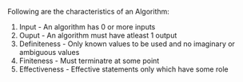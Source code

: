 Following are the characteristics of an Algorithm:
1. Input - An algorithm has 0 or more inputs
2. Ouput - An algorithm must have atleast 1 output
3. Definiteness - Only known values to be used and no imaginary or ambiguous values
4. Finiteness - Must terminatre at some point
5. Effectiveness - Effective statements only which have some role 
